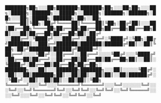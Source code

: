 
███████╗██╗░░░██╗███████╗███████╗██╗░░░██╗██╗░░░██╗░█████╗░██████╗░░█████╗░░█████╗░██████╗░██████╗░██╗░░░██╗░█████╗░██████╗░██╗░░██╗
╚════██║╚██╗░██╔╝╚════██║╚════██║╚██╗░██╔╝██║░░░██║██╔══██╗╚════██╗██╔══██╗██╔══██╗██╔══██╗██╔══██╗██║░░░██║██╔══██╗██╔══██╗██║░██╔╝
░░███╔═╝░╚████╔╝░░░███╔═╝░░███╔═╝░╚████╔╝░╚██╗░██╔╝███████║░░███╔═╝███████║███████║██████╔╝██║░░██║╚██╗░██╔╝███████║██████╔╝█████═╝░
██╔══╝░░░░╚██╔╝░░██╔══╝░░██╔══╝░░░░╚██╔╝░░░╚████╔╝░██╔══██║██╔══╝░░██╔══██║██╔══██║██╔══██╗██║░░██║░╚████╔╝░██╔══██║██╔══██╗██╔═██╗░
███████╗░░░██║░░░███████╗███████╗░░░██║░░░░░╚██╔╝░░██║░░██║███████╗██║░░██║██║░░██║██║░░██║██████╔╝░░╚██╔╝░░██║░░██║██║░░██║██║░╚██╗
╚══════╝░░░╚═╝░░░╚══════╝╚══════╝░░░╚═╝░░░░░░╚═╝░░░╚═╝░░╚═╝╚══════╝╚═╝░░╚═╝╚═╝░░╚═╝╚═╝░░╚═╝╚═════╝░░░░╚═╝░░░╚═╝░░╚═╝╚═╝░░╚═╝╚═╝░░╚═╝
<!---
zyzzyva2aardvark/zyzzyva2aardvark is a ✨ special ✨ repository because its `README.md` (this file) appears on your GitHub profile.
You can click the Preview link to take a look at your changes.
--->
